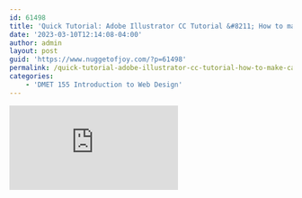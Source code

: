 ```yaml
---
id: 61498
title: 'Quick Tutorial: Adobe Illustrator CC Tutorial &#8211; How to make Camping Landscape Design'
date: '2023-03-10T12:14:08-04:00'
author: admin
layout: post
guid: 'https://www.nuggetofjoy.com/?p=61498'
permalink: /quick-tutorial-adobe-illustrator-cc-tutorial-how-to-make-camping-landscape-design/
categories:
    - 'DMET 155 Introduction to Web Design'
---
```


<iframe class="vide" allow="accelerometer; autoplay; clipboard-write; encrypted-media; gyroscope; picture-in-picture; web-share" allowfullscreen="" frameborder="0" loading="lazy" referrerpolicy="strict-origin-when-cross-origin" src="https://www.youtube.com/embed/MZTdVUoyVPk?feature=oembed" title="Adobe Illustrator CC Tutorial - How to make Camping Landscape Design" ></iframe>